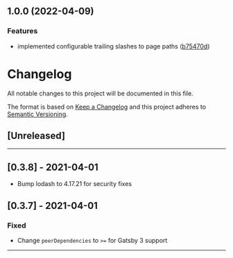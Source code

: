 ## 1.0.0 (2022-04-09)


### Features

* implemented configurable trailing slashes to page paths ([b75470d](https://github.com/goldenpathtechnologies/gatsby-awesome-pagination/commit/b75470dc1bd1c226db548dae8a9cf79d127a10ec))

# Changelog

All notable changes to this project will be documented in this file.

The format is based on [Keep a Changelog][keep a changelog] and this project adheres to [Semantic Versioning][semantic versioning].

## [Unreleased]

---

## [0.3.8] - 2021-04-01

- Bump lodash to 4.17.21 for security fixes

## [0.3.7] - 2021-04-01

### Fixed

- Change `peerDependencies` to `>=` for Gatsby 3 support

---

<!-- Links -->

[keep a changelog]: https://keepachangelog.com/
[semantic versioning]: https://semver.org/
